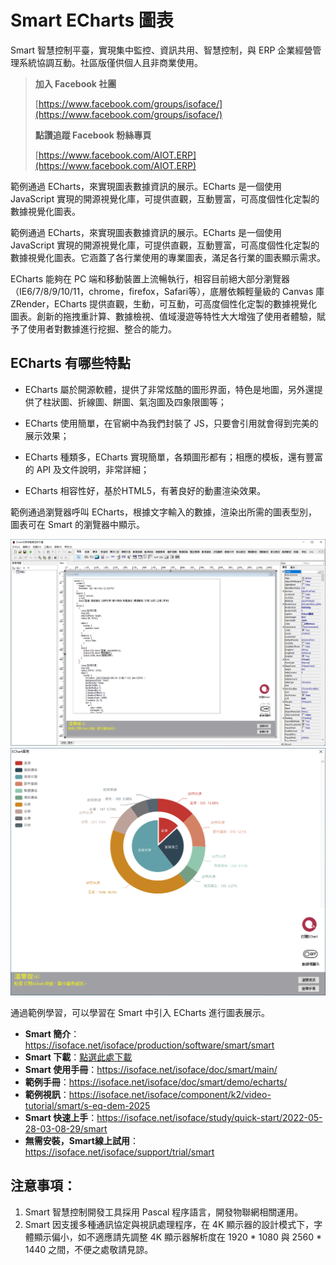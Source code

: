# Smart ECharts 圖表

Smart 智慧控制平臺，實現集中監控、資訊共用、智慧控制，與 ERP 企業經營管理系統協調互動。社區版僅供個人且非商業使用。

> **加入 Facebook 社團**
>
> [https://www.facebook.com/groups/isoface/](https://www.facebook.com/groups/isoface/)
> 
> **點讚追蹤 Facebook 粉絲專頁**
> 
> [https://www.facebook.com/AIOT.ERP](https://www.facebook.com/AIOT.ERP)

範例通過 ECharts，來實現圖表數據資訊的展示。ECharts 是一個使用 JavaScript 實現的開源視覺化庫，可提供直觀，互動豐富，可高度個性化定製的數據視覺化圖表。

範例通過 ECharts，來實現圖表數據資訊的展示。ECharts 是一個使用 JavaScript 實現的開源視覺化庫，可提供直觀，互動豐富，可高度個性化定製的數據視覺化圖表。它涵蓋了各行業使用的專業圖表，滿足各行業的圖表顯示需求。

ECharts 能夠在 PC 端和移動裝置上流暢執行，相容目前絕大部分瀏覽器（IE6/7/8/9/10/11，chrome，firefox，Safari等），底層依賴輕量級的 Canvas 庫 ZRender，ECharts 提供直觀，生動，可互動，可高度個性化定製的數據視覺化圖表。創新的拖拽重計算、數據檢視、值域漫遊等特性大大增強了使用者體驗，賦予了使用者對數據進行挖掘、整合的能力。

## ECharts 有哪些特點

* ECharts 屬於開源軟體，提供了非常炫酷的圖形界面，特色是地圖，另外還提供了柱狀圖、折線圖、餅圖、氣泡圖及四象限圖等；

* ECharts 使用簡單，在官網中為我們封裝了 JS，只要會引用就會得到完美的展示效果；

* ECharts 種類多，ECharts 實現簡單，各類圖形都有；相應的模板，還有豐富的 API 及文件說明，非常詳細；

* ECharts 相容性好，基於HTML5，有著良好的動畫渲染效果。

範例通過瀏覽器呼叫 ECharts，根據文字輸入的數據，渲染出所需的圖表型別，圖表可在 Smart 的瀏覽器中顯示。

![](images/20220919165348.png)
![](images/20220919165428.png)

通過範例學習，可以學習在 Smart 中引入 ECharts 進行圖表展示。


* **Smart 簡介**：https://isoface.net/isoface/production/software/smart/smart
* **Smart 下載**：[點選此處下載](https://github.com/isoface-iot/Smart/releases/latest)
* **Smart 使用手冊**：https://isoface.net/isoface/doc/smart/main/
* **範例手冊**：https://isoface.net/isoface/doc/smart/demo/echarts/
* **範例視訊**：https://isoface.net/isoface/component/k2/video-tutorial/smart/s-eq-dem-2025
* **Smart 快速上手**：https://isoface.net/isoface/study/quick-start/2022-05-28-03-08-29/smart
* **無需安裝，Smart線上試用**：https://isoface.net/isoface/support/trial/smart


## 注意事項：
1. Smart 智慧控制開發工具採用 Pascal 程序語言，開發物聯網相關運用。
2. Smart 因支援多種通訊協定與視訊處理程序，在 4K 顯示器的設計模式下，字體顯示偏小，如不適應請先調整 4K 顯示器解析度在 1920 * 1080 與 2560 * 1440 之間，不便之處敬請見諒。